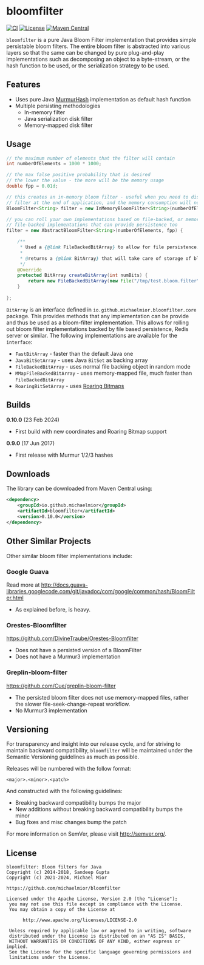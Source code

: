 # bloomfilter

[![CI](https://github.com/michaelmior/bloomfilter/actions/workflows/ci.yml/badge.svg)](https://github.com/michaelmior/bloomfilter/actions/workflows/ci.yml)
[![License](https://img.shields.io/github/license/sangupta/bloomfilter.svg)](https://opensource.org/licenses/Apache-2.0)
[![Maven Central](https://img.shields.io/maven-central/v/com.sangupta/bloomfilter.svg)](https://maven-badges.herokuapp.com/maven-central/com.sangupta/bloomfilter)

`bloomfilter` is a pure Java Bloom Filter implementation that provides simple persistable bloom filters. The
entire bloom filter is abstracted into various layers so that the same can be changed by pure plug-and-play implementations
such as decomposing an object to a byte-stream, or the hash function to be used, or the serialization strategy to
be used.

## Features

* Uses pure Java [MurmurHash](https://github.com/sangupta/murmur) implementation as default hash function
* Multiple persisting methodologies
  * In-memory filter
  * Java serialization disk filter
  * Memory-mapped disk filter

## Usage
```java
// the maximum number of elements that the filter will contain
int numberOfElements = 1000 * 1000;

// the max false positive probability that is desired
// the lower the value - the more will be the memory usage
double fpp = 0.01d;

// this creates an in-memory bloom filter - useful when you need to dispose off the
// filter at the end of application, and the memory consumption will not be too huge
BloomFilter<String> filter = new InMemoryBloomFilter<String>(numberOfElements, fpp);

// you can roll your own implementations based on file-backed, or memory-mapped 
// file-backed implementations that can provide persistence too
filter = new AbstractBloomFilter<String>(numberOfElements, fpp) {

	/**
	 * Used a {@link FileBackedBitArray} to allow for file persistence.
	 * 
	 * @returns a {@link BitArray} that will take care of storage of bloom filter
	 */
	@Override
	protected BitArray createBitArray(int numBits) {
		return new FileBackedBitArray(new File("/tmp/test.bloom.filter"), numBits);
	}
	
};
```

`BitArray` is an interface defined in `io.github.michaelmior.bloomfilter.core` package. This provides methods that
any implementation can be provide and thus be used as a bloom-filter implementation. This allows for rolling
out bloom filter implementations backed by file based persistence, Redis server or similar. The following
implementations are available for the `interface`:

* `FastBitArray` - faster than the default Java one
* `JavaBitSetArray` - uses Java `BitSet` as backing array
* `FileBackedBitArray` - uses normal file backing object in random mode
* `MMapFileBackedBitArray` - uses memory-mapped file, much faster than `FileBackedBitArray`
* `RoaringBitSetArray` - uses [Roaring Bitmaps](https://roaringbitmap.org/)


## Builds

**0.10.0** (23 Feb 2024)

* First build with new coordinates and Roaring Bitmap support

**0.9.0** (17 Jun 2017)

* First release with Murmur 1/2/3 hashes

## Downloads

The library can be downloaded from Maven Central using:

```xml
<dependency>
    <groupId>io.github.michaelmior</groupId>
    <artifactId>bloomfilter</artifactId>
    <version>0.10.0</version>
</dependency>
```

## Other Similar Projects

Other similar bloom filter implementations include:

### Google Guava
Read more at http://docs.guava-libraries.googlecode.com/git/javadoc/com/google/common/hash/BloomFilter.html

* As explained before, is heavy.

### Orestes-Bloomfilter
https://github.com/DivineTraube/Orestes-Bloomfilter

* Does not have a persisted version of a BloomFilter
* Does not have a Murmur3 implementation

### Greplin-bloom-filter 
https://github.com/Cue/greplin-bloom-filter

* The persisted bloom filter does not use memory-mapped files, rather the slower file-seek-change-repeat workflow. 
* No Murmur3 implementation

## Versioning

For transparency and insight into our release cycle, and for striving to maintain backward compatibility, 
`bloomfilter` will be maintained under the Semantic Versioning guidelines as much as possible.

Releases will be numbered with the follow format:

`<major>.<minor>.<patch>`

And constructed with the following guidelines:

* Breaking backward compatibility bumps the major
* New additions without breaking backward compatibility bumps the minor
* Bug fixes and misc changes bump the patch

For more information on SemVer, please visit http://semver.org/.

## License

```
bloomfilter: Bloom filters for Java
Copyright (c) 2014-2018, Sandeep Gupta
Copyright (c) 2021-2024, Michael Mior

https://github.com/michaelmior/bloomfilter

Licensed under the Apache License, Version 2.0 (the "License");
 you may not use this file except in compliance with the License.
 You may obtain a copy of the License at
 
      http://www.apache.org/licenses/LICENSE-2.0
 
 Unless required by applicable law or agreed to in writing, software
 distributed under the License is distributed on an "AS IS" BASIS,
 WITHOUT WARRANTIES OR CONDITIONS OF ANY KIND, either express or implied.
 See the License for the specific language governing permissions and
 limitations under the License.
```
